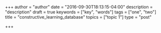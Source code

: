 +++
author = "author"
date = "2016-09-30T18:13:15-04:00"
description = "description"
draft = true
keywords = ["key", "words"]
tags = ["one", "two"]
title = "constructive_learning_database"
topics = ["topic 1"]
type = "post"

+++

